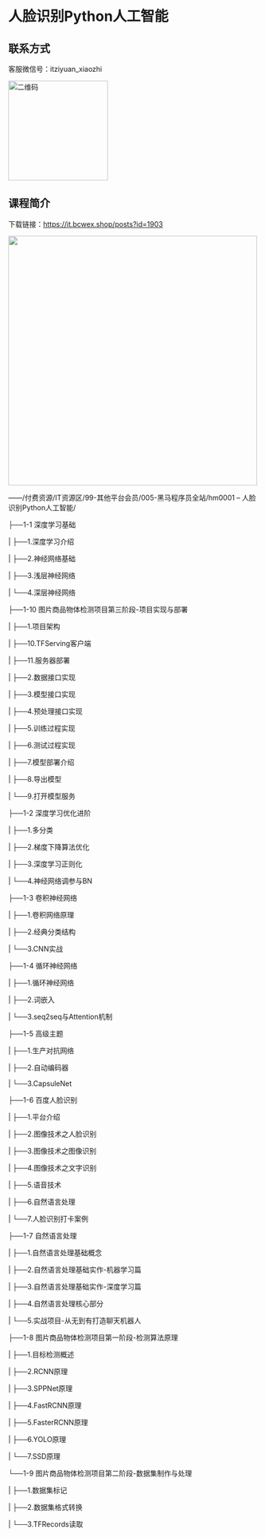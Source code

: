 # 人脸识别Python人工智能

## 联系方式

客服微信号：itziyuan_xiaozhi

<img src="https://ziyuanyun.oss-cn-guangzhou.aliyuncs.com/common/20240614073449/666b82192834a.jpg" width="200" height="200" alt="二维码">

## 课程简介

下载链接：https://it.bcwex.shop/posts?id=1903

<img src="https://ziyuanyun.oss-cn-guangzhou.aliyuncs.com/yun/20240515183600/66449010ad7b4.jpg" width="500" alt="">

  ——/付费资源/IT资源区/99-其他平台会员/005-黑马程序员全站/hm0001 &#8211; 人脸识别Python人工智能/

 ├──1-1 深度学习基础

 | ├──1.深度学习介绍

 | ├──2.神经网络基础

 | ├──3.浅层神经网络

 | └──4.深层神经网络

 ├──1-10 图片商品物体检测项目第三阶段-项目实现与部署

 | ├──1.项目架构

 | ├──10.TFServing客户端

 | ├──11.服务器部署

 | ├──2.数据接口实现

 | ├──3.模型接口实现

 | ├──4.预处理接口实现

 | ├──5.训练过程实现

 | ├──6.测试过程实现

 | ├──7.模型部署介绍

 | ├──8.导出模型

 | └──9.打开模型服务

 ├──1-2 深度学习优化进阶

 | ├──1.多分类

 | ├──2.梯度下降算法优化

 | ├──3.深度学习正则化

 | └──4.神经网络调参与BN

 ├──1-3 卷积神经网络

 | ├──1.卷积网络原理

 | ├──2.经典分类结构

 | └──3.CNN实战

 ├──1-4 循环神经网络

 | ├──1.循环神经网络

 | ├──2.词嵌入

 | └──3.seq2seq与Attention机制

 ├──1-5 高级主题

 | ├──1.生产对抗网络

 | ├──2.自动编码器

 | └──3.CapsuleNet

 ├──1-6 百度人脸识别

 | ├──1.平台介绍

 | ├──2.图像技术之人脸识别

 | ├──3.图像技术之图像识别

 | ├──4.图像技术之文字识别

 | ├──5.语音技术

 | ├──6.自然语言处理

 | └──7.人脸识别打卡案例

 ├──1-7 自然语言处理

 | ├──1.自然语言处理基础概念

 | ├──2.自然语言处理基础实作-机器学习篇

 | ├──3.自然语言处理基础实作-深度学习篇

 | ├──4.自然语言处理核心部分

 | └──5.实战项目-从无到有打造聊天机器人

 ├──1-8 图片商品物体检测项目第一阶段-检测算法原理

 | ├──1.目标检测概述

 | ├──2.RCNN原理

 | ├──3.SPPNet原理

 | ├──4.FastRCNN原理

 | ├──5.FasterRCNN原理

 | ├──6.YOLO原理

 | └──7.SSD原理

 └──1-9 图片商品物体检测项目第二阶段-数据集制作与处理

 | ├──1.数据集标记

 | ├──2.数据集格式转换

 | └──3.TFRecords读取

  